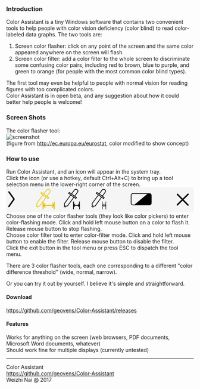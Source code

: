 
### Introduction

Color Assistant is a tiny Windows software that contains two convenient tools to help people with color vision deficiency (color blind) to read color-labeled data graphs. The two tools are:  
  
1. Screen color flasher: click on any point of the screen and the same color appeared anywhere on the screen will flash.  
2. Screen color filter: add a color filter to the whole screen to discriminate some confusing color pairs, including red to brown, blue to purple, and green to orange (for people with the most common color blind types).  
  
The first tool may even be helpful to people with normal vision for reading figures with too complicated colors.  
Color Assistant is in open beta, and any suggestion about how it could better help people is welcome!

### Screen Shots

The color flasher tool:  
![screenshot](https://raw.githubusercontent.com/geovens/Color-Assistant/master/demo.gif)  
(figure from http://ec.europa.eu/eurostat, color modified to show concept)

### How to use

Run Color Assistant, and an icon will appear in the system tray.  
Click the icon (or use a hotkey, default Ctrl+Alt+C) to bring up a tool selection menu in the lower-right corner of the screen.  
![tool menu](https://raw.githubusercontent.com/geovens/Color-Assistant/master/demo_tool_menu.jpg)  
Choose one of the color flasher tools (they look like color pickers) to enter color-flashing mode. Click and hold left mouse button on a color to flash it. Release mouse button to stop flashing.  
Choose color filter tool to enter color-filter mode. Click and hold left mouse button to enable the filter. Release mouse button to disable the filter.   
Click the exit button in the tool menu or press ESC to dispatch the tool menu.  
  
There are 3 color flasher tools, each one corresponding to a different "color difference threshold" (wide, normal, narrow).  
  
Or you can try it out by yourself. I believe it's simple and straightforward.  

#### Download

https://github.com/geovens/Color-Assistant/releases

#### Features

Works for anything on the screen (web browsers, PDF documents, Microsoft Word documents, whatever)  
Should work fine for multiple displays (currently untested)

----
Color Assistant  
https://github.com/geovens/Color-Assistant  
Weizhi Nai @ 2017  
